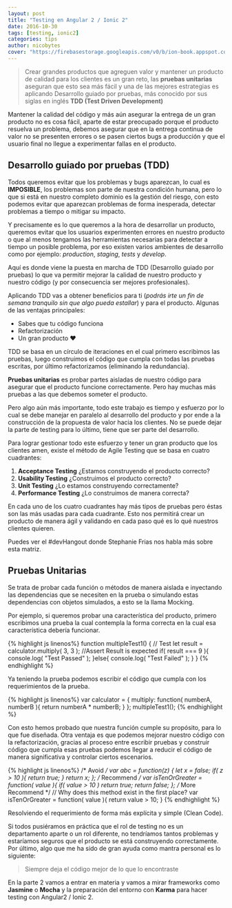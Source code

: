 ```yaml
---
layout: post
title: "Testing en Angular 2 / Ionic 2"
date: 2016-10-30
tags: [testing, ionic2]
categories: tips
author: nicobytes
cover: "https://firebasestorage.googleapis.com/v0/b/ion-book.appspot.com/o/posts%2Ftdd%2Ftdd.jpg?alt=media"
---
```


> Crear grandes productos que agreguen valor y mantener un producto de calidad para los clientes es un gran reto, las **pruebas unitarias** aseguran que esto sea más fácil y una de las mejores estrategias es aplicando Desarrollo guiado por pruebas, más conocido por sus siglas en inglés **TDD (Test Driven Development)**

<amp-img width="1200" height="630" layout="responsive" src="https://firebasestorage.googleapis.com/v0/b/ion-book.appspot.com/o/posts%2Ftdd%2Ftdd.jpg?alt=media"></amp-img>

Mantener la calidad del código y más aún asegurar la entrega de un gran producto no es cosa fácil, aparte de estar preocupado porque el producto resuelva un problema, debemos asegurar que en la entrega continua de valor no se presenten errores o se pasen ciertos bugs a producción y que el usuario final no llegue a experimentar fallas en el producto.

## Desarrollo guiado por pruebas (TDD)

Todos queremos evitar que los problemas y bugs aparezcan, lo cual es **IMPOSIBLE**, los problemas son parte de nuestra condición humana, pero lo que si está en nuestro completo dominio es la gestión del riesgo, con esto podemos evitar que aparezcan problemas de forma inesperada, detectar problemas a tiempo o mitigar su impacto.

Y precisamente es lo que queremos a la hora de desarrollar un producto, queremos evitar que los usuarios experimenten errores en nuestro producto o que al menos tengamos las herramientas necesarias para detectar a tiempo un posible problema, por eso existen varios ambientes de desarrollo como por ejemplo: *production*, *staging*, *tests* y *develop*.

<amp-img width="600" height="447" layout="responsive" src="https://firebasestorage.googleapis.com/v0/b/ion-book.appspot.com/o/posts%2Ftdd%2F1-TeKrkWmFnrz84EnYxyD7VA.png?alt=media"></amp-img>

Aquí es donde viene la puesta en marcha de TDD (Desarrollo guiado por pruebas) lo que va permitir mejorar la calidad de nuestro producto y nuestro código (y por consecuencia ser mejores profesionales).

Aplicando TDD vas a obtener beneficios para ti (*podrás irte un fin de semana tranquilo sin que algo pueda estallar*) y para el producto. Algunas de las ventajas principales:

- Sabes que tu código funciona
- Refactorización
- Un gran producto ❤

<amp-img width="371" height="343" layout="responsive" src="https://firebasestorage.googleapis.com/v0/b/ion-book.appspot.com/o/posts%2Ftdd%2F1-SY2qSO11sdH11x9d5dweug.gif?alt=media"></amp-img>

TDD se basa en un círculo de iteraciones en el cual primero escribimos las pruebas, luego construimos el código que cumpla con todas las pruebas escritas, por último refactorizamos (eliminando la redundancia).

**Pruebas unitarias** es probar partes aisladas de nuestro código para asegurar que el producto funcione correctamente. Pero hay muchas más pruebas a las que debemos someter el producto.

<amp-img width="619" height="160" layout="responsive" src="https://firebasestorage.googleapis.com/v0/b/ion-book.appspot.com/o/posts%2Ftdd%2F1-tresTrQ81DKVI7bZL2pugw.png?alt=media"></amp-img>

Pero algo aún más importante, todo este trabajo es tiempo y esfuerzo por lo cual se debe manejar en paralelo al desarrollo del producto y por ende a la construcción de la propuesta de valor hacia los clientes. No se puede dejar la parte de testing para lo último, tiene que ser parte del desarrollo.

Para lograr gestionar todo este esfuerzo y tener un gran producto que los clientes amen, existe el método de Agile Testing que se basa en cuatro cuadrantes:

<amp-img width="722" height="543" layout="responsive" src="https://firebasestorage.googleapis.com/v0/b/ion-book.appspot.com/o/posts%2Ftdd%2F1-QFNCtd8fmnm2BFKs9s7o7A.png?alt=media"></amp-img>


1. **Acceptance Testing** ¿Estamos construyendo el producto correcto?
2. **Usability Testing** ¿Construimos el producto correcto?
3. **Unit Testing** ¿Lo estamos construyendo correctamente?
4. **Performance Testing** ¿Lo construimos de manera correcta?

En cada uno de los cuatro cuadrantes hay más tipos de pruebas pero éstas son las más usadas para cada cuadrante. Esto nos permitirá crear un producto de manera ágil y validando en cada paso qué es lo qué nuestros clientes quieren.

Puedes ver el #devHangout donde Stephanie Frias nos habla más sobre esta matriz.

<amp-youtube width="560" 
            height="315"
            layout="responsive"
            data-videoid="wzSk6lSdTtg"></amp-youtube>

## Pruebas Unitarias 

Se trata de probar cada función o métodos de manera aislada e inyectando las dependencias que se necesiten en la prueba o simulando estas dependencias con objetos simulados, a esto se la llama Mocking.

Por ejemplo, si queremos probar una característica del producto, primero escribimos una prueba la cual contempla la forma correcta en la cual esa característica debería funcionar.

{% highlight js linenos%}
function multipleTest1() {
	// Test
	let result = calculator.multiply( 3, 3 );
	//Assert Result is expected
	if( result === 9 ){
		console.log( "Test Passed" );
	}else{
		console.log( "Test Failed" );
	}
}
{% endhighlight %}

Ya teniendo la prueba podemos escribir el código que cumpla con los requerimientos de la prueba.

{% highlight js linenos%}
var calculator = {
	multiply: function( numberA, numberB ){
		return numberA * numberB;
	}
};
multipleTest1();
{% endhighlight %}

Con esto hemos probado que nuestra función cumple su propósito, para lo que fue diseñada. Otra ventaja es que podemos mejorar nuestro código con la refactorización, gracias al proceso entre escribir pruebas y construir código que cumpla esas pruebas podemos llegar a reducir el código de manera significativa y controlar ciertos escenarios.

{% highlight js linenos%}
/* Avoid */
var abc = function(z) {
	let x = false;
	if( z > 10 ){
		return true;
	}
	return x;
};
/* Recommend */
var isTenOrGreater = function( value ){
	if( value > 10 ) return true;
	return false;
};
/* More Recommend */
// Why does this method exist in the first place?
var isTenOrGreater = function( value ){
	return value > 10;
}
{% endhighlight %}

Resolviendo el requerimiento de forma más explícita y simple (Clean Code).

Si todos pusiéramos en práctica que el rol de testing no es un departamento aparte o un rol diferente, no tendríamos tantos problemas y estaríamos seguros que el producto se está construyendo correctamente.
Por último, algo que me ha sido de gran ayuda como mantra personal es lo siguiente:

> Siempre deja el código mejor de lo que lo encontraste

En la parte 2 vamos a entrar en materia y vamos a mirar frameworks como **Jasmine** o **Mocha** y la preparación del entorno con **Karma** para hacer testing con Angular2 / Ionic 2.